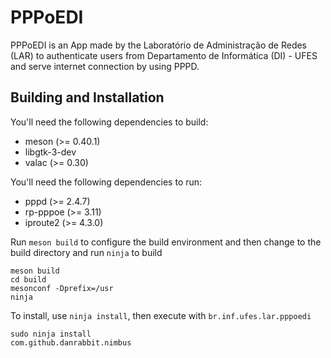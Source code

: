 # PPPoEDI

PPPoEDI is an App made by the Laboratório de Administração de Redes (LAR) to authenticate users from
Departamento de Informática (DI) - UFES and serve internet connection by using PPPD.

## Building and Installation

You'll need the following dependencies to build:
* meson (>= 0.40.1)
* libgtk-3-dev
* valac (>= 0.30)

You'll need the following dependencies to run:
* pppd (>= 2.4.7)
* rp-pppoe (>= 3.11)
* iproute2 (>= 4.3.0)

Run `meson build` to configure the build environment and then change to the build directory and run `ninja` to build

    meson build
    cd build
    mesonconf -Dprefix=/usr
    ninja

To install, use `ninja install`, then execute with `br.inf.ufes.lar.pppoedi`

    sudo ninja install
    com.github.danrabbit.nimbus

